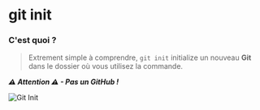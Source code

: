 # git init

### C'est quoi ?

> Extrement simple à comprendre, `git init` initialize un nouveau **Git** dans le dossier où vous utilisez la commande.

**_⚠ Attention ⚠ - Pas un GitHub !_**

![Git Init](https://i.imgur.com/vDsVzDf.png)
